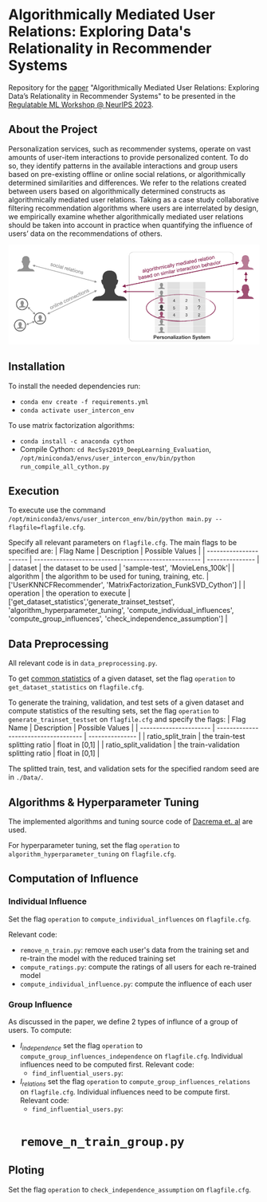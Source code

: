 # Algorithmically Mediated User Relations: Exploring Data's Relationality in Recommender Systems

Repository for the [paper](https://github.com/AthinaKyriakou/algorithmically_mediated_user_relations/blob/main/RegulatableML_NeurIPS2023_data_governance_social_relations.pdf) "Algorithmically Mediated User Relations: Exploring Data’s Relationality in Recommender Systems" to be presented in the [Regulatable ML Workshop @ NeurIPS 2023](https://regulatableml.github.io).

## About the Project
Personalization services, such as recommender systems, operate on vast amounts of user-item interactions to provide personalized content. To do so, they identify patterns in the available interactions and group users based on pre-existing offline or online social relations, or algorithmically determined similarities and differences. We refer to the relations created between users based on algorithmically determined constructs as algorithmically mediated user relations. Taking as a case study collaborative filtering recommendation algorithms where users are interrelated by design, we empirically examine whether algorithmically mediated user relations should be taken into account in practice when quantifying the influence of users’ data on the recommendations of others.

![High Level Design](/high_level_design.png)

## Installation
To install the needed dependencies run:
- `conda env create -f requirements.yml`
- `conda activate user_intercon_env`

To use matrix factorization algorithms:
- `conda install -c anaconda cython`
- Compile Cython: `cd RecSys2019_DeepLearning_Evaluation`, `/opt/miniconda3/envs/user_intercon_env/bin/python run_compile_all_cython.py`

## Execution

To execute use the command `/opt/miniconda3/envs/user_intercon_env/bin/python main.py --flagfile=flagfile.cfg`.

Specify all relevant parameters on `flagfile.cfg`. The main flags to be specified are:
|       Flag Name        |   Description   | Possible Values |
| ---------------------- | ---------------------------------------------------- | --------------- |
|        dataset         |                  the dataset to be used              | 'sample-test', 'MovieLens_100k'|
|       algorithm        |  the algorithm to be used for tuning, training, etc. | ['UserKNNCFRecommender', 'MatrixFactorization_FunkSVD_Cython'] |
|       operation        |                  the operation to execute            | ['get_dataset_statistics','generate_trainset_testset', 'algorithm_hyperparameter_tuning', 'compute_individual_influences', 'compute_group_influences', 'check_independence_assumption'] |

## Data Preprocessing

All relevant code is in `data_preprocessing.py`. 

To get [common statistics](https://dl.acm.org/doi/10.1145/3488560.3498519) of a given dataset, set the flag `operation` to `get_dataset_statistics` on `flagfile.cfg`.

To generate the training, validation, and test sets of a given dataset and compute statistics of the resulting sets, set the flag `operation` to `generate_trainset_testset` on `flagfile.cfg` and specify the flags:
|       Flag Name        |             Description              | Possible Values |
| ---------------------- | ------------------------------------ | --------------- |
|   ratio_split_train    |    the train-test splitting ratio    |  float in [0,1] |
| ratio_split_validation | the train-validation splitting ratio |  float in [0,1] |

The splitted train, test, and validation sets for the specified random seed are in `./Data/`.

## Algorithms & Hyperparameter Tuning
The implemented algorithms and tuning source code of [Dacrema et. al](https://github.com/MaurizioFD/RecSys2019_DeepLearning_Evaluation) are used. 

For hyperparameter tuning, set the flag `operation` to `algorithm_hyperparameter_tuning` on `flagfile.cfg`.

## Computation of Influence

### Individual Influence

Set the flag `operation` to `compute_individual_influences` on `flagfile.cfg`.

Relevant code:
* `remove_n_train.py`: remove each user's data from the training set and re-train the model with the reduced training set
* `compute_ratings.py`: compute the ratings of all users for each re-trained model
* `compute_individual_influence.py`: compute the influence of each user

### Group Influence

As discussed in the paper, we define 2 types of influnce of a group of users. To compute:
* $`I_{independence}`$ set the flag `operation` to `compute_group_influences_independence` on `flagfile.cfg`. Individual influences need to be computed first. Relevant code:
    * `find_influential_users.py`:
* $`I_{relations}`$ set the flag `operation` to `compute_group_influences_relations` on `flagfile.cfg`. Individual influences need to be compute first. Relevant code:
    * `find_influential_users.py`:
    # `remove_n_train_group.py`

## Ploting

Set the flag `operation` to `check_independence_assumption` on `flagfile.cfg`.
